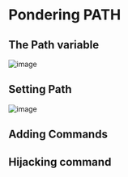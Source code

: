 # Pondering PATH

## The Path variable
![image](https://github.com/user-attachments/assets/2ff8b327-8504-4b7b-bb10-9add11639c45)


## Setting Path
![image](https://github.com/user-attachments/assets/ce41c0ea-6b9a-491c-8566-1c169d546d0d)


## Adding Commands



## Hijacking command
